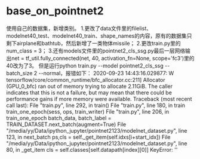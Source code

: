 # base_on_pointnet2
使用自己的数据集，新增类别。
1.更改了data文件里的filelist、modelnet40_test、modelnet40_train、shape_names的内容，原有的数据集只剩下airplane和bathtub，然后新增了一类物体missile；
2.更改train.py里的num_class = 3；
3.还有models文件里的pointnet2_cls_ssg.py最后一层网络输出net = tf_util.fully_connected(net, 40, activation_fn=None, scope='fc3')里的40改为了3。
但是运行python train.py --model pointnet2_cls_ssg --batch_size 2 --normal，报错如下：
2020-09-23 14:43:16.029877: W tensorflow/core/common_runtime/bfc_allocator.cc:211] Allocator (GPU_0_bfc) ran out of memory trying to allocate 2.11GiB. 
The caller indicates that this is not a failure, but may mean that there could be performance gains if more memory were available.
Traceback (most recent call last):
  File "train.py", line 292, in <module>
    train()
  File "train.py", line 180, in train
    train_one_epoch(sess, ops, train_writer)
  File "train.py", line 206, in train_one_epoch
    batch_data, batch_label = TRAIN_DATASET.next_batch(augment=True)
  File "/media/yy/Data/ipython_jupyter/pointnet2123/modelnet_dataset.py", line 123, in next_batch
    ps,cls = self._get_item(self.idxs[i+start_idx])
  File "/media/yy/Data/ipython_jupyter/pointnet2123/modelnet_dataset.py", line 80, in _get_item
    cls = self.classes[self.datapath[index][0]]
KeyError: ''
